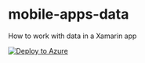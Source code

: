 # mobile-apps-data
How to work with data in a Xamarin app

[![Deploy to Azure](https://aka.ms/deploytoazurebutton)](https://portal.azure.com/#create/Microsoft.Template/uri/https%3A%2F%2Fraw.githubusercontent.com%2Fcodemillmatt%2Fmobile-apps-data%2Fmaster%2Fazuredeploy.json)
